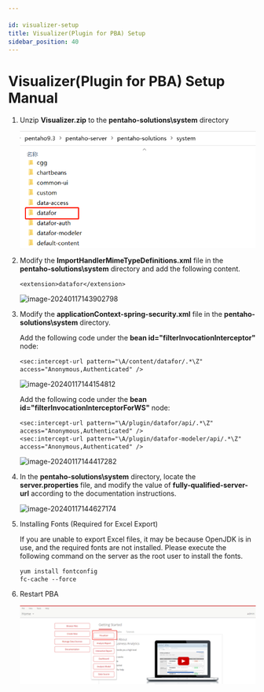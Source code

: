 ```yaml
---

id: visualizer-setup
title: Visualizer(Plugin for PBA) Setup
sidebar_position: 40
---
```

# Visualizer(Plugin for PBA) Setup Manual

1. Unzip **Visualizer.zip** to the **pentaho-solutions\system** directory

   <div align="left"><img src="../../../../../static/img/en/datafor/setup/1692584188749.png" /></div>

   

2. Modify the **ImportHandlerMimeTypeDefinitions.xml** file in the **pentaho-solutions\system** directory and add the following content.

   ```
   <extension>datafor</extension>
   ```

   ![image-20240117143902798](D:\github_projects\docs\static\img\en\datafor\setup\image-20240117143902798.png)

3. Modify the **applicationContext-spring-security.xml** file in the **pentaho-solutions\system** directory.

   Add the following code under the **bean id="filterInvocationInterceptor"** node:

   ```
   <sec:intercept-url pattern="\A/content/datafor/.*\Z" access="Anonymous,Authenticated" />
   ```
   ![image-20240117144154812](D:\github_projects\docs\static\img\en\datafor\setup\image-20240117144154812.png)

    Add the following code under the **bean id="filterInvocationInterceptorForWS"** node:
   ```
   <sec:intercept-url pattern="\A/plugin/datafor/api/.*\Z" access="Anonymous,Authenticated" />
   <sec:intercept-url pattern="\A/plugin/datafor-modeler/api/.*\Z" access="Anonymous,Authenticated" />
   ```
   ![image-20240117144417282](D:\github_projects\docs\static\img\en\datafor\setup\image-20240117144417282.png)

4. In the **pentaho-solutions\system** directory, locate the **server.properties** file, and modify the value of **fully-qualified-server-url** according to the documentation instructions.

   ![image-20240117144627174](D:\github_projects\docs\static\img\en\datafor\setup\image-20240117144627174.png)

5. Installing Fonts (Required for Excel Export)

   If you are unable to export Excel files, it may be because OpenJDK is in use, and the required fonts are not installed. Please execute the following command on the server as the root user to install the fonts.

   ```
   yum install fontconfig
   fc-cache --force
   ```

6. Restart PBA

   <div align="left"><img src="../../../../../static/img/en/datafor/setup/1692583886673-1692584228417-11.png" /></div>

